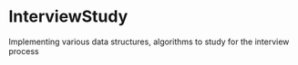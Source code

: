 # InterviewStudy
Implementing various data structures, algorithms to study for the interview process

